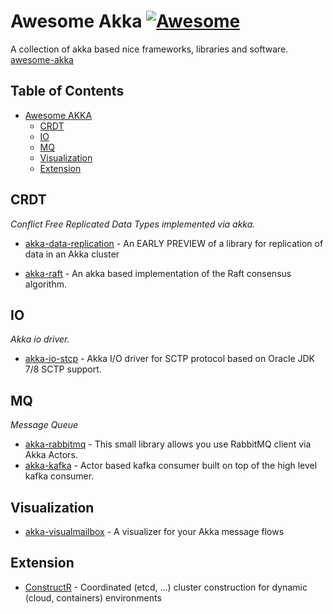 # Awesome Akka [![Awesome](https://cdn.rawgit.com/sindresorhus/awesome/d7305f38d29fed78fa85652e3a63e154dd8e8829/media/badge.svg)](https://github.com/sindresorhus/awesome)
A collection of akka based nice frameworks, libraries and software. [awesome-akka](https://github.com/hepin1989/awesome-akka)

## Table of Contents
- [Awesome AKKA](#awesome-akka)
    - [CRDT](#CRDT)
    - [IO](#IO)
    - [MQ](#MQ)
    - [Visualization](#Visualization)
    - [Extension](#Extension)
    

## CRDT
*Conflict Free Replicated Data Types implemented via akka.*
    
* [akka-data-replication](https://github.com/patriknw/akka-data-replication) - An EARLY PREVIEW of a library for replication of data in an Akka cluster
    
* [akka-raft](https://github.com/ktoso/akka-raft) - An akka based implementation of the Raft consensus algorithm.

## IO
*Akka io driver.*

* [akka-io-stcp](https://github.com/arturopala/akka-io-sctp) - Akka I/O driver for SCTP protocol based on Oracle JDK 7/8 SCTP support.

## MQ
*Message Queue*

* [akka-rabbitmq](https://github.com/thenewmotion/akka-rabbitmq) - This small library allows you use RabbitMQ client via Akka Actors.
* [akka-kafka](https://github.com/sclasen/akka-kafka) - Actor based kafka consumer built on top of the high level kafka consumer.

## Visualization

* [akka-visualmailbox](https://github.com/ouven/akka-visualmailbox) - A visualizer for your Akka message flows

## Extension

* [ConstructR](https://github.com/hseeberger/constructr) - Coordinated (etcd, ...) cluster construction for dynamic (cloud, containers) environments
